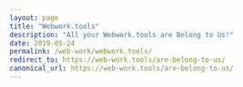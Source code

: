 ```yaml
---
layout: page
title: "Webwork.tools"
description: "All your Webwork.tools are Belong to Us!"
date: 2019-05-24
permalink: /web-work/webwork.tools/
redirect_to: https://web-work.tools/are-belong-to-us/
canonical_url: https://web-work.tools/are-belong-to-us/
---
```

